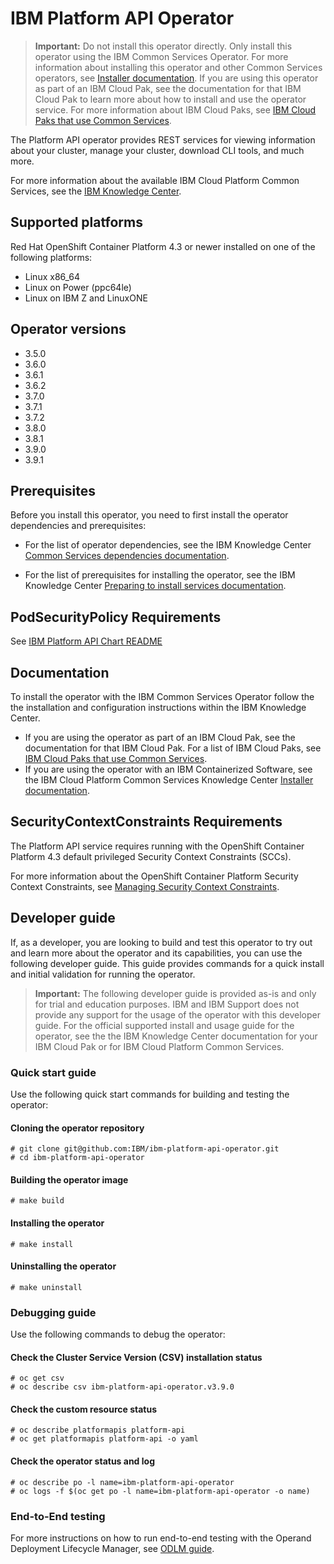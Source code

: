 # IBM Platform API Operator

> **Important:** Do not install this operator directly. Only install this operator using the IBM Common Services Operator. For more information about installing this operator and other Common Services operators, see [Installer documentation](http://ibm.biz/cpcs_opinstall). If you are using this operator as part of an IBM Cloud Pak, see the documentation for that IBM Cloud Pak to learn more about how to install and use the operator service. For more information about IBM Cloud Paks, see [IBM Cloud Paks that use Common Services](http://ibm.biz/cpcs_cloudpaks).

The Platform API operator provides REST services for viewing information about your cluster, manage your cluster, download CLI tools, and much more.

For more information about the available IBM Cloud Platform Common Services, see the [IBM Knowledge Center](http://ibm.biz/cpcsdocs).

## Supported platforms

Red Hat OpenShift Container Platform 4.3 or newer installed on one of the following platforms:

- Linux x86_64
- Linux on Power (ppc64le)
- Linux on IBM Z and LinuxONE
  
## Operator versions

- 3.5.0
- 3.6.0
- 3.6.1
- 3.6.2
- 3.7.0
- 3.7.1
- 3.7.2
- 3.8.0
- 3.8.1
- 3.9.0
- 3.9.1

## Prerequisites

Before you install this operator, you need to first install the operator dependencies and prerequisites:

- For the list of operator dependencies, see the IBM Knowledge Center [Common Services dependencies documentation](http://ibm.biz/cpcs_opdependencies).

- For the list of prerequisites for installing the operator, see the IBM Knowledge Center [Preparing to install services documentation](http://ibm.biz/cpcs_opinstprereq).

## PodSecurityPolicy Requirements

See [IBM Platform API Chart README](./helm-charts/platform-api/README.md)

## Documentation

To install the operator with the IBM Common Services Operator follow the the installation and configuration instructions within the IBM Knowledge Center.

- If you are using the operator as part of an IBM Cloud Pak, see the documentation for that IBM Cloud Pak. For a list of IBM Cloud Paks, see [IBM Cloud Paks that use Common Services](http://ibm.biz/cpcs_cloudpaks).
- If you are using the operator with an IBM Containerized Software, see the IBM Cloud Platform Common Services Knowledge Center [Installer documentation](http://ibm.biz/cpcs_opinstall).

## SecurityContextConstraints Requirements

The Platform API service requires running with the OpenShift Container Platform 4.3 default privileged Security Context Constraints (SCCs).

For more information about the OpenShift Container Platform Security Context Constraints, see [Managing Security Context Constraints](https://docs.openshift.com/container-platform/4.3/authentication/managing-security-context-constraints.html).

## Developer guide

If, as a developer, you are looking to build and test this operator to try out and learn more about the operator and its capabilities, you can use the following developer guide. This guide provides commands for a quick install and initial validation for running the operator.

> **Important:** The following developer guide is provided as-is and only for trial and education purposes. IBM and IBM Support does not provide any support for the usage of the operator with this developer guide. For the official supported install and usage guide for the operator, see the the IBM Knowledge Center documentation for your IBM Cloud Pak or for IBM Cloud Platform Common Services.

### Quick start guide

Use the following quick start commands for building and testing the operator:

#### Cloning the operator repository
```
# git clone git@github.com:IBM/ibm-platform-api-operator.git
# cd ibm-platform-api-operator
```

#### Building the operator image
```
# make build
```

#### Installing the operator 
```
# make install
```

#### Uninstalling the operator
```
# make uninstall
```

### Debugging guide

Use the following commands to debug the operator:

#### Check the Cluster Service Version (CSV) installation status
```
# oc get csv
# oc describe csv ibm-platform-api-operator.v3.9.0
```

#### Check the custom resource status
```
# oc describe platformapis platform-api
# oc get platformapis platform-api -o yaml
```

#### Check the operator status and log
```
# oc describe po -l name=ibm-platform-api-operator
# oc logs -f $(oc get po -l name=ibm-platform-api-operator -o name)
```

### End-to-End testing

For more instructions on how to run end-to-end testing with the Operand Deployment Lifecycle Manager, see [ODLM guide](https://github.com/IBM/operand-deployment-lifecycle-manager/blob/master/docs/install/common-service-integration.md#end-to-end-test).

